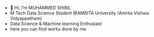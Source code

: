 - 👋 Hi, I’m MUHAMMED SHIBIL
- M Tech Data Science Student @AMRITA University (Amrita Vishwa Vidyappetham)
- Data Science & Machine learning Enthusiast
- here you can find works done by me

<!---
muhammdshibil/muhammdshibil is a ✨ special ✨ repository because its `README.md` (this file) appears on your GitHub profile.
You can click the Preview link to take a look at your changes.
--->
